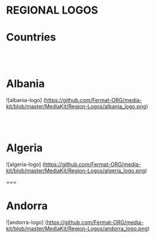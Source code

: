 # REGIONAL LOGOS

# Countries
<br><br>

# Albania

![albania-logo] (https://github.com/Fermat-ORG/media-kit/blob/master/MediaKit/Region-Logos/albania_logo.png)

<br><br>

# Algeria

![algeria-logo] (https://github.com/Fermat-ORG/media-kit/blob/master/MediaKit/Region-Logos/algeria_logo.png)

===

# Andorra

![andorra-logo] (https://github.com/Fermat-ORG/media-kit/blob/master/MediaKit/Region-Logos/andorra_logo.png)




